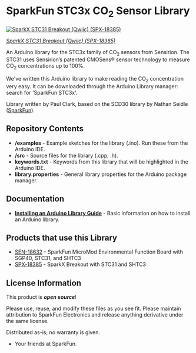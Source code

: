 # SparkFun STC3x CO<sub>2</sub> Sensor Library

[![SparkX STC31 Breakout (Qwiic) (SPX-18385)](https://cdn.sparkfun.com//assets/parts/1/7/7/9/5/18385-STC31_Breakout-01.jpg)](https://www.sparkfun.com/products/18385)

[*SparkX STC31 Breakout (Qwiic) (SPX-18385)*](https://www.sparkfun.com/products/18385)

An Arduino library for the STC3x family of CO<sub>2</sub> sensors from Sensirion. The STC31 uses Sensirion’s patented CMOSens® sensor technology to measure CO<sub>2</sub> concentrations up to 100%.

We've written this Arduino library to make reading the CO<sub>2</sub> concentration very easy. It can be downloaded through the Arduino Library manager: search for 'SparkFun STC3x'.

Library written by Paul Clark, based on the SCD30 library by Nathan Seidle ([SparkFun](http://www.sparkfun.com)).

Repository Contents
-------------------

* **/examples** - Example sketches for the library (.ino). Run these from the Arduino IDE.
* **/src** - Source files for the library (.cpp, .h).
* **keywords.txt** - Keywords from this library that will be highlighted in the Arduino IDE.
* **library.properties** - General library properties for the Arduino package manager.

Documentation
--------------

* **[Installing an Arduino Library Guide](https://learn.sparkfun.com/tutorials/installing-an-arduino-library)** - Basic information on how to install an Arduino library.

Products that use this Library
----------------

* [SEN-18632](https://www.sparkfun.com/products/18632) - SparkFun MicroMod Environmental Function Board with SGP40, STC31, and SHTC3
* [SPX-18385](https://www.sparkfun.com/products/18385) - SparkX Breakout with STC31 and SHTC3 

License Information
-------------------

This product is _**open source**_!

Please use, reuse, and modify these files as you see fit. Please maintain attribution to SparkFun Electronics and release anything derivative under the same license.

Distributed as-is; no warranty is given.

- Your friends at SparkFun.
